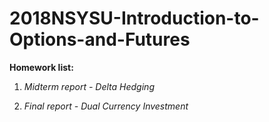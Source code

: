 # 2018NSYSU-Introduction-to-Options-and-Futures

**Homework list:**
1. *Midterm report - Delta Hedging*

2. *Final report - Dual Currency Investment*
